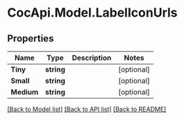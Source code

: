 # CocApi.Model.LabelIconUrls
## Properties

Name | Type | Description | Notes
------------ | ------------- | ------------- | -------------
**Tiny** | **string** |  | [optional] 
**Small** | **string** |  | [optional] 
**Medium** | **string** |  | [optional] 

[[Back to Model list]](../README.md#documentation-for-models) [[Back to API list]](../README.md#documentation-for-api-endpoints) [[Back to README]](../README.md)

